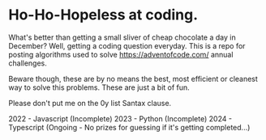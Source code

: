 # Ho-Ho-Hopeless at coding.

What's better than getting a small sliver of cheap chocolate a day in December? Well, getting a coding question everyday.
This is a repo for posting algorithms used to solve https://adventofcode.com/ annual challenges.

Beware though, these are by no means the best, most efficient or cleanest way to solve this problems. These are just a bit of fun.

Please don't put me on the 0y list Santax clause.

2022 - Javascript (Incomplete)
2023 - Python (Incomplete)
2024 - Typescript (Ongoing - No prizes for guessing if it's getting completed...)